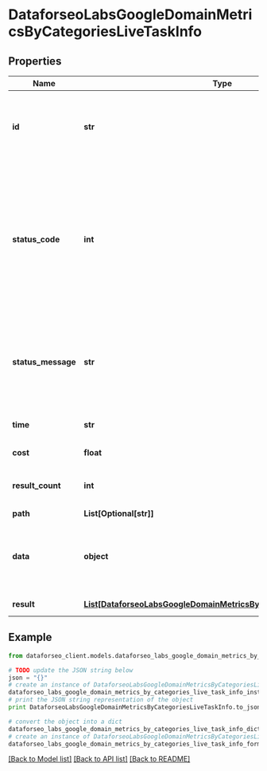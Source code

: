 # DataforseoLabsGoogleDomainMetricsByCategoriesLiveTaskInfo


## Properties

Name | Type | Description | Notes
------------ | ------------- | ------------- | -------------
**id** | **str** | task identifier unique task identifier in our system in the UUID format | [optional] 
**status_code** | **int** | status code of the task generated by DataForSEO, can be within the following range: 10000-60000 you can find the full list of the response codes here | [optional] 
**status_message** | **str** | informational message of the task you can find the full list of general informational messages here | [optional] 
**time** | **str** | execution time, seconds | [optional] 
**cost** | **float** | total tasks cost, USD | [optional] 
**result_count** | **int** | number of elements in the result array | [optional] 
**path** | **List[Optional[str]]** | URL path | [optional] 
**data** | **object** | contains the same parameters that you specified in the POST request | [optional] 
**result** | [**List[DataforseoLabsGoogleDomainMetricsByCategoriesLiveResultInfo]**](DataforseoLabsGoogleDomainMetricsByCategoriesLiveResultInfo.md) | array of results | [optional] 

## Example

```python
from dataforseo_client.models.dataforseo_labs_google_domain_metrics_by_categories_live_task_info import DataforseoLabsGoogleDomainMetricsByCategoriesLiveTaskInfo

# TODO update the JSON string below
json = "{}"
# create an instance of DataforseoLabsGoogleDomainMetricsByCategoriesLiveTaskInfo from a JSON string
dataforseo_labs_google_domain_metrics_by_categories_live_task_info_instance = DataforseoLabsGoogleDomainMetricsByCategoriesLiveTaskInfo.from_json(json)
# print the JSON string representation of the object
print DataforseoLabsGoogleDomainMetricsByCategoriesLiveTaskInfo.to_json()

# convert the object into a dict
dataforseo_labs_google_domain_metrics_by_categories_live_task_info_dict = dataforseo_labs_google_domain_metrics_by_categories_live_task_info_instance.to_dict()
# create an instance of DataforseoLabsGoogleDomainMetricsByCategoriesLiveTaskInfo from a dict
dataforseo_labs_google_domain_metrics_by_categories_live_task_info_form_dict = dataforseo_labs_google_domain_metrics_by_categories_live_task_info.from_dict(dataforseo_labs_google_domain_metrics_by_categories_live_task_info_dict)
```
[[Back to Model list]](../README.md#documentation-for-models) [[Back to API list]](../README.md#documentation-for-api-endpoints) [[Back to README]](../README.md)


